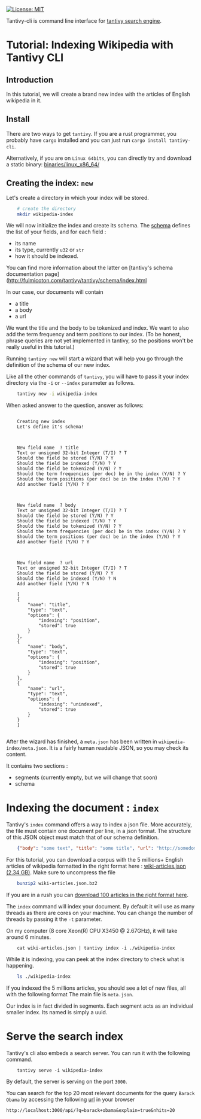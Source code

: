 [![License: MIT](https://img.shields.io/badge/License-MIT-yellow.svg)](https://opensource.org/licenses/MIT)


Tantivy-cli is command line interface for [tantivy search engine](https://github.com/fulmicoton/tantivy).


# Tutorial: Indexing Wikipedia with Tantivy CLI

## Introduction

In this tutorial, we will create a brand new index with the articles of English wikipedia in it.

## Install

There are two ways to get `tantivy`.
If you are a rust programmer, you probably have `cargo` installed and you can just
run `cargo install tantivy-cli`.

Alternatively, if you are on `Linux 64bits`, you can directly try and download a
static binary:  [binaries/linux_x86_64/](http://fulmicoton.com/tantivy-files/binaries/linux_x86_64/tantivy) 


## Creating the index:  `new`
 
Let's create a directory in which your index will be stored.

```bash
    # create the directory
    mkdir wikipedia-index
```


We will now initialize the index and create its schema.
The [schema](http://fulmicoton.com/tantivy/tantivy/schema/index.html) defines
the list of your fields, and for each field :
- its name 
- its type, currently `u32` or `str`
- how it should be indexed.

You can find more information about the latter on 
[tantivy's schema documentation page](http://fulmicoton.com/tantivy/tantivy/schema/index.html

In our case, our documents will contain
* a title
* a body 
* a url

We want the title and the body to be tokenized and index. We want 
to also add the term frequency and term positions to our index.
(To be honest, phrase queries are not yet implemented in tantivy,
so the positions won't be really useful in this tutorial.)

Running `tantivy new` will start a wizard that will help you go through
the definition of the schema of our new index.

Like all the other commands of `tantivy`, you will have to 
pass it your index directory via the `-i` or `--index`
parameter as follows.


```bash
    tantivy new -i wikipedia-index
```



When asked answer to the question, answer as follows:

```none

    Creating new index 
    Let's define it's schema! 



    New field name  ? title
    Text or unsigned 32-bit Integer (T/I) ? T
    Should the field be stored (Y/N) ? Y
    Should the field be indexed (Y/N) ? Y
    Should the field be tokenized (Y/N) ? Y
    Should the term frequencies (per doc) be in the index (Y/N) ? Y
    Should the term positions (per doc) be in the index (Y/N) ? Y
    Add another field (Y/N) ? Y



    New field name  ? body
    Text or unsigned 32-bit Integer (T/I) ? T
    Should the field be stored (Y/N) ? Y
    Should the field be indexed (Y/N) ? Y
    Should the field be tokenized (Y/N) ? Y
    Should the term frequencies (per doc) be in the index (Y/N) ? Y
    Should the term positions (per doc) be in the index (Y/N) ? Y
    Add another field (Y/N) ? Y



    New field name  ? url
    Text or unsigned 32-bit Integer (T/I) ? T
    Should the field be stored (Y/N) ? Y
    Should the field be indexed (Y/N) ? N
    Add another field (Y/N) ? N

    [
    {
        "name": "title",
        "type": "text",
        "options": {
            "indexing": "position",
            "stored": true
        }
    },
    {
        "name": "body",
        "type": "text",
        "options": {
            "indexing": "position",
            "stored": true
        }
    },
    {
        "name": "url",
        "type": "text",
        "options": {
            "indexing": "unindexed",
            "stored": true
        }
    }
    ]


```

After the wizard has finished, a `meta.json` has been written in `wikipedia-index/meta.json`.
It is a fairly human readable JSON, so you may check its content.

It contains two sections :
- segments (currently empty, but we will change that soon)
- schema 


 

# Indexing the document : `index`


Tantivy's `index` command offers a way to index a json file.
More accurately, the file must contain one document per line, in a json format.
The structure of this JSON object must match that of our schema definition.

```json
    {"body": "some text", "title": "some title", "url": "http://somedomain.com"}
```

For this tutorial, you can download a corpus with the  5 millions+ English articles of wikipedia 
formatted in the right format here : [wiki-articles.json (2.34 GB)](https://www.dropbox.com/s/wwnfnu441w1ec9p/wiki-articles.json.bz2?dl=0).
Make sure to uncompress the file

```bash
    bunzip2 wiki-articles.json.bz2
```

If you are in a rush you can [download 100 articles in the right format here](http://fulmicoton.com/tantivy-files/wiki-articles-1000.json).

The `index` command will index your document.
By default it will use as many threads as there are cores on your machine.
You can change the number of threads by passing it the `-t` parameter.

On my computer (8 core Xeon(R) CPU X3450  @ 2.67GHz), it will take around 6 minutes.

```
    cat wiki-articles.json | tantivy index -i ./wikipedia-index
```

While it is indexing, you can peek at the index directory
to check what is happening.

```bash
    ls ./wikipedia-index
```

If you indexed the 5 millions articles, you should see a lot of new files, all with the following format
The main file is `meta.json`.

Our index is in fact divided in segments. Each segment acts as an individual smaller index.
Its named is simply a uuid. 




# Serve the search index

Tantivy's cli also embeds a search server.
You can run it with the following command.

```
    tantivy serve -i wikipedia-index
```

By default, the server is serving on the port `3000`.

You can search for the top 20 most relevant documents for the query `Barack Obama` by accessing
the following [url](http://localhost:3000/api/?q=barack+obama&explain=true&nhits=20) in your browser

    http://localhost:3000/api/?q=barack+obama&explain=true&nhits=20


